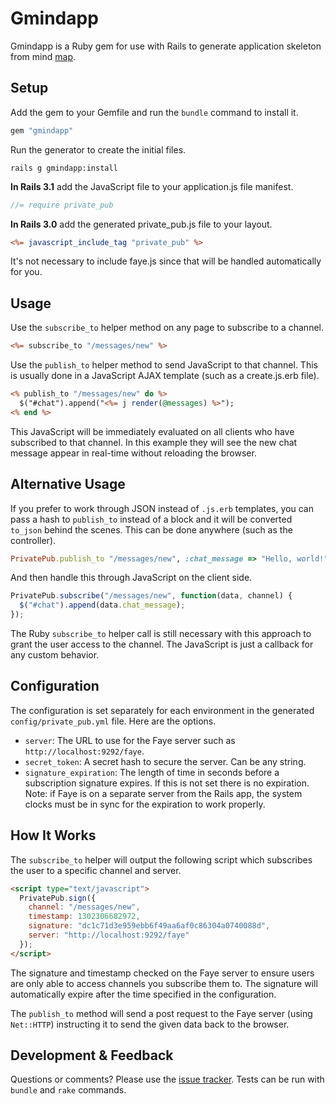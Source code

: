 # Gmindapp

Gmindapp is a Ruby gem for use with Rails to generate application skeleton from mind [map](http://freemind.sourceforge.net/wiki/index.php/Main_Page).

## Setup

Add the gem to your Gemfile and run the `bundle` command to install it.

```ruby
gem "gmindapp"
```

Run the generator to create the initial files.

```
rails g gmindapp:install
```

**In Rails 3.1** add the JavaScript file to your application.js file manifest.

```javascript
//= require private_pub
```

**In Rails 3.0** add the generated private_pub.js file to your layout.

```rhtml
<%= javascript_include_tag "private_pub" %>
```

It's not necessary to include faye.js since that will be handled automatically for you.


## Usage

Use the `subscribe_to` helper method on any page to subscribe to a channel.

```rhtml
<%= subscribe_to "/messages/new" %>
```

Use the `publish_to` helper method to send JavaScript to that channel. This is usually done in a JavaScript AJAX template (such as a create.js.erb file).

```rhtml
<% publish_to "/messages/new" do %>
  $("#chat").append("<%= j render(@messages) %>");
<% end %>
```

This JavaScript will be immediately evaluated on all clients who have subscribed to that channel. In this example they will see the new chat message appear in real-time without reloading the browser.


## Alternative Usage

If you prefer to work through JSON instead of `.js.erb` templates, you can pass a hash to `publish_to` instead of a block and it will be converted `to_json` behind the scenes. This can be done anywhere (such as the controller).

```ruby
PrivatePub.publish_to "/messages/new", :chat_message => "Hello, world!"
```

And then handle this through JavaScript on the client side.

```javascript
PrivatePub.subscribe("/messages/new", function(data, channel) {
  $("#chat").append(data.chat_message);
});
```

The Ruby `subscribe_to` helper call is still necessary with this approach to grant the user access to the channel. The JavaScript is just a callback for any custom behavior.


## Configuration

The configuration is set separately for each environment in the generated `config/private_pub.yml` file. Here are the options.

* `server`: The URL to use for the Faye server such as `http://localhost:9292/faye`.
* `secret_token`: A secret hash to secure the server. Can be any string.
* `signature_expiration`: The length of time in seconds before a subscription signature expires. If this is not set there is no expiration. Note: if Faye is on a separate server from the Rails app, the system clocks must be in sync for the expiration to work properly.


## How It Works

The `subscribe_to` helper will output the following script which subscribes the user to a specific channel and server.

```html
<script type="text/javascript">
  PrivatePub.sign({
    channel: "/messages/new",
    timestamp: 1302306682972,
    signature: "dc1c71d3e959ebb6f49aa6af0c86304a0740088d",
    server: "http://localhost:9292/faye"
  });
</script>
```

The signature and timestamp checked on the Faye server to ensure users are only able to access channels you subscribe them to. The signature will automatically expire after the time specified in the configuration.

The `publish_to` method will send a post request to the Faye server (using `Net::HTTP`) instructing it to send the given data back to the browser.


## Development & Feedback

Questions or comments? Please use the [issue tracker](https://github.com/ryanb/private_pub/issues). Tests can be run with `bundle` and `rake` commands.
